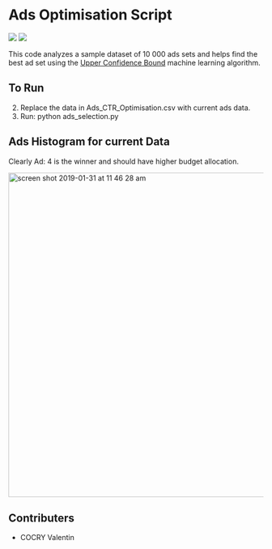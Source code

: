 # Ads Optimisation Script

<img src="https://img.shields.io/static/v1?label=Python&message=2.7&color=<COLOR>"> <img src="https://img.shields.io/static/v1?label=Build&message=Passing&color=<COLOR>">

This code analyzes a sample dataset of 10 000 ads sets and helps find the best ad set using the <a href="http://banditalgs.com/2016/09/18/the-upper-confidence-bound-algorithm/">Upper Confidence Bound</a> machine learning algorithm.


## To Run
2. Replace the data in Ads_CTR_Optimisation.csv with current ads data.
3. Run: python ads_selection.py


## Ads Histogram for current Data
Clearly Ad: 4 is the winner and should have higher budget allocation.

<img width="641" alt="screen shot 2019-01-31 at 11 46 28 am" src="https://user-images.githubusercontent.com/60353356/216485830-72f17c95-7459-4ee3-b98f-4298ebe1d700.png">



## Contributers
- COCRY Valentin
